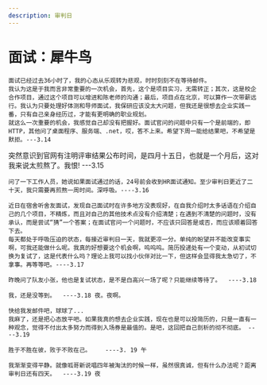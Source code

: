 ```yaml
---
description: 审判日
---
```


# 面试：犀牛鸟

    面试已经过去36小时了，我的心态从乐观转为悲观，时时刻刻不在等待邮件。   
    我认为这是于我而言非常重要的一次机会，首先，这个是项目实习，无需转正；其次，这是校企合作项目，通过这个项目可以增进和陈老师的沟通；最后，项目点在北京，可以算作一次带薪远行。我认为只要处理好体测和导师面试，我保研应该没太大问题，但我还是很想去企业实践一番，只有自己亲身经历过，才能有更明确的职业规划。  
    就这么一次重要的机会，我感觉自己却没有把握好。面试官问的问题中只有一个是前端的，即HTTP，其他问了桌面程序、服务端、.net，哎，答不上来。希望下周一能给结果吧，不希望是默拒。---3.14

突然意识到官网有注明评审结果公布时间，是四月十五日，也就是一个月后，这对我来说太煎熬了。我恨! ---3.15

    问了一下工作人员，她说如果面试通过的话，24号前会收到HR面试通知。至少审判日更近了二十天，我只需要再煎熬一周时间。深呼吸。----3.16

    近日在宿舍听舍友面试，发现自己面试时在许多地方没表现好，在自我介绍时太多话语在介绍自己的几个项目，不精炼，而且对自己的其他技术点没有介绍清楚；在遇到不清楚的问题时，没有承认，而是尝试“猜”一个答案；在面试官问一个问题时，不应该只回答是或否，而应该顺着回答下去。  
    每天都处于呼吸压迫的状态，每接近审判日一天，我就更凉一分。单纯的盼望并不能改变事实啊，可我还能做什么呢。我真的好想要这个机会啊，呜呜呜。简历投递处有一个变动，从初试切换为复试了，这是代表什么吗？理论上我可以找小伙伴对比一下，但这样会显得我太急切了，不拿事。再等等吧。----3.17

    昨晚问了队友小张，他也是复试状态，是不是白高兴一场了呢？只能继续等待了。  ----3.18

    我，还是没等到。  ----3.18 夜。夜啊。

    快给我发邮件吧，球球了...   
    我麻了，还是把心态放平吧。如果我真的想去企业实践，现在也是可以投简历的，只是一直有一种观念，觉得不付出太多努力而得到入场券是最值的。是吧，这回把自己剖析的彻不彻底。 ----3.19

    胜于不胜在彼，败于不败在己。    ----3. 19 午

    我渐渐变得平静。就像呱哥新说唱四年被淘汰的时候一样，虽然很真诚，但有什么办法呢？距离审判日还有四天。  ----3.19 夜

